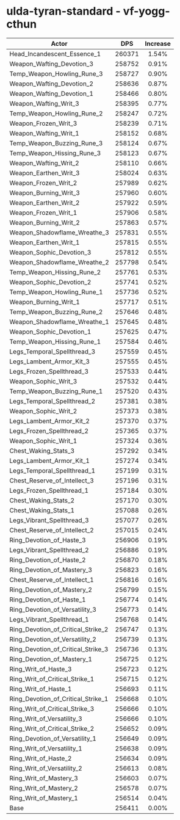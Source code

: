 # ulda-tyran-standard - vf-yogg-cthun
| Actor | DPS | Increase |
|---|:---:|:---:|
|Head_Incandescent_Essence_1|260371|1.54%|
|Weapon_Wafting_Devotion_3|258752|0.91%|
|Temp_Weapon_Howling_Rune_3|258727|0.90%|
|Weapon_Wafting_Devotion_2|258636|0.87%|
|Weapon_Wafting_Devotion_1|258466|0.80%|
|Weapon_Wafting_Writ_3|258395|0.77%|
|Temp_Weapon_Howling_Rune_2|258247|0.72%|
|Weapon_Frozen_Writ_3|258239|0.71%|
|Weapon_Wafting_Writ_1|258152|0.68%|
|Temp_Weapon_Buzzing_Rune_3|258124|0.67%|
|Temp_Weapon_Hissing_Rune_3|258123|0.67%|
|Weapon_Wafting_Writ_2|258110|0.66%|
|Weapon_Earthen_Writ_3|258024|0.63%|
|Weapon_Frozen_Writ_2|257989|0.62%|
|Weapon_Burning_Writ_3|257960|0.60%|
|Weapon_Earthen_Writ_2|257922|0.59%|
|Weapon_Frozen_Writ_1|257906|0.58%|
|Weapon_Burning_Writ_2|257863|0.57%|
|Weapon_Shadowflame_Wreathe_3|257831|0.55%|
|Weapon_Earthen_Writ_1|257815|0.55%|
|Weapon_Sophic_Devotion_3|257812|0.55%|
|Weapon_Shadowflame_Wreathe_2|257798|0.54%|
|Temp_Weapon_Hissing_Rune_2|257761|0.53%|
|Weapon_Sophic_Devotion_2|257741|0.52%|
|Temp_Weapon_Howling_Rune_1|257736|0.52%|
|Weapon_Burning_Writ_1|257717|0.51%|
|Temp_Weapon_Buzzing_Rune_2|257646|0.48%|
|Weapon_Shadowflame_Wreathe_1|257645|0.48%|
|Weapon_Sophic_Devotion_1|257625|0.47%|
|Temp_Weapon_Hissing_Rune_1|257584|0.46%|
|Legs_Temporal_Spellthread_3|257559|0.45%|
|Legs_Lambent_Armor_Kit_3|257555|0.45%|
|Legs_Frozen_Spellthread_3|257533|0.44%|
|Weapon_Sophic_Writ_3|257532|0.44%|
|Temp_Weapon_Buzzing_Rune_1|257520|0.43%|
|Legs_Temporal_Spellthread_2|257381|0.38%|
|Weapon_Sophic_Writ_2|257373|0.38%|
|Legs_Lambent_Armor_Kit_2|257370|0.37%|
|Legs_Frozen_Spellthread_2|257365|0.37%|
|Weapon_Sophic_Writ_1|257324|0.36%|
|Chest_Waking_Stats_3|257292|0.34%|
|Legs_Lambent_Armor_Kit_1|257274|0.34%|
|Legs_Temporal_Spellthread_1|257199|0.31%|
|Chest_Reserve_of_Intellect_3|257196|0.31%|
|Legs_Frozen_Spellthread_1|257184|0.30%|
|Chest_Waking_Stats_2|257170|0.30%|
|Chest_Waking_Stats_1|257088|0.26%|
|Legs_Vibrant_Spellthread_3|257077|0.26%|
|Chest_Reserve_of_Intellect_2|257015|0.24%|
|Ring_Devotion_of_Haste_3|256906|0.19%|
|Legs_Vibrant_Spellthread_2|256886|0.19%|
|Ring_Devotion_of_Haste_2|256870|0.18%|
|Ring_Devotion_of_Mastery_3|256823|0.16%|
|Chest_Reserve_of_Intellect_1|256816|0.16%|
|Ring_Devotion_of_Mastery_2|256799|0.15%|
|Ring_Devotion_of_Haste_1|256774|0.14%|
|Ring_Devotion_of_Versatility_3|256773|0.14%|
|Legs_Vibrant_Spellthread_1|256768|0.14%|
|Ring_Devotion_of_Critical_Strike_2|256747|0.13%|
|Ring_Devotion_of_Versatility_2|256739|0.13%|
|Ring_Devotion_of_Critical_Strike_3|256736|0.13%|
|Ring_Devotion_of_Mastery_1|256725|0.12%|
|Ring_Writ_of_Haste_3|256723|0.12%|
|Ring_Writ_of_Critical_Strike_1|256715|0.12%|
|Ring_Writ_of_Haste_1|256693|0.11%|
|Ring_Devotion_of_Critical_Strike_1|256668|0.10%|
|Ring_Writ_of_Critical_Strike_3|256666|0.10%|
|Ring_Writ_of_Versatility_3|256666|0.10%|
|Ring_Writ_of_Critical_Strike_2|256652|0.09%|
|Ring_Devotion_of_Versatility_1|256649|0.09%|
|Ring_Writ_of_Versatility_1|256638|0.09%|
|Ring_Writ_of_Haste_2|256634|0.09%|
|Ring_Writ_of_Versatility_2|256613|0.08%|
|Ring_Writ_of_Mastery_3|256603|0.07%|
|Ring_Writ_of_Mastery_2|256578|0.07%|
|Ring_Writ_of_Mastery_1|256514|0.04%|
|Base|256411|0.00%|

